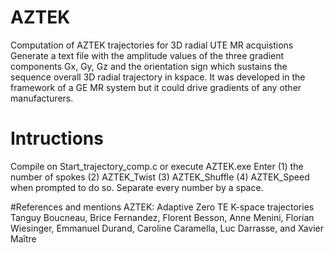 # AZTEK
Computation of AZTEK trajectories for 3D radial UTE MR acquistions
Generate a text file with the amplitude values of the three gradient components Gx, Gy, Gz and the orientation sign which sustains the sequence overall 3D radial trajectory in kspace. It was developed in the framework of a GE MR system but it could drive gradients of any other manufacturers. 

# Intructions
Compile on Start_trajectory_comp.c or execute AZTEK.exe
Enter (1) the number of spokes (2) AZTEK_Twist (3) AZTEK_Shuffle (4) AZTEK_Speed when prompted to do so. Separate every number by a space.

#References and mentions
AZTEK: Adaptive Zero TE K-space trajectories
Tanguy Boucneau, Brice Fernandez, Florent Besson, Anne Menini, Florian Wiesinger, Emmanuel Durand, Caroline Caramella, Luc Darrasse, and Xavier Maître


